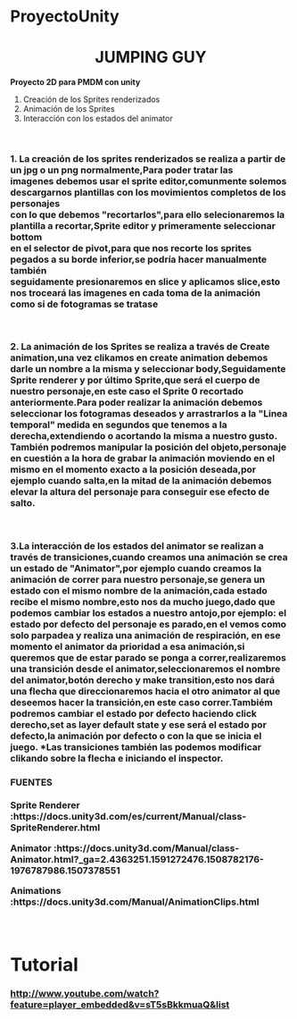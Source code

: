 # ProyectoUnity

<h1 style="text-align:center;"> JUMPING GUY</h1>
<b><p>Proyecto 2D para PMDM con unity </p></b>

<ol>
  <li value="1">Creación de los Sprites renderizados</li>
  <li value="2">Animación de los Sprites</li>
  <li value="3">Interacción con los estados del animator</li>
</ol>
<br/>
<h3><b><p>1. La creación de los sprites renderizados se realiza a partir de un jpg o un png normalmente,Para poder tratar las<br/>
  imagenes debemos usar el sprite editor,comunmente solemos descargarnos plantillas con los movimientos completos de los personajes<br/> con lo que debemos "recortarlos",para ello selecionaremos la plantilla a recortar,Sprite editor y primeramente seleccionar bottom <br/>
 en el selector de pivot,para que nos recorte los sprites pegados a su borde inferior,se podría hacer manualmente también<br/>
  seguidamente presionaremos en slice y aplicamos slice,esto nos troceará las imagenes en cada toma de la animación<br/>
  como si de fotogramas se tratase
 </p></h3></b>
 <br>
 <h3><b><p>2. La animación de los Sprites se realiza a través de Create animation,una vez clikamos en create animation debemos<br/>
  darle un nombre a la misma y seleccionar body,Seguidamente Sprite renderer y por último Sprite,que será el cuerpo de nuestro personaje,en este caso el Sprite 0 recortado anteriormente.Para poder realizar la animación debemos seleccionar los fotogramas deseados y arrastrarlos a la "Linea temporal" medida en segundos que tenemos a la derecha,extendiendo o acortando la misma a nuestro gusto.<br/>
  También podremos manipular la posición del objeto,personaje en cuestión a la hora de grabar la animación moviendo en el mismo en el momento exacto a la posición deseada,por ejemplo cuando salta,en la mitad de la animación debemos elevar la altura del personaje para conseguir ese efecto de salto.</p></b></h3>
  <br/>
  <h3><b><p>3.La interacción de los estados del animator se realizan a través de transiciones,cuando creamos una animación se crea un estado de "Animator",por ejemplo cuando creamos la animación de correr para nuestro personaje,se genera un estado con el mismo nombre de la animación,cada estado recibe el mismo nombre,esto nos da mucho juego,dado que podemos cambiar los estados a nuestro antojo,por ejemplo:
  el estado por defecto del personaje es parado,en el vemos como solo parpadea y realiza una animación de respiración, en ese momento el animator da prioridad a esa animación,si queremos que de estar parado se ponga a correr,realizaremos una transición desde el animator,seleccionaremos el nombre del animator,botón derecho y make transition,esto nos dará una flecha que direccionaremos hacia el otro animator al que deseemos hacer la transición,en este caso correr.Tambiém podremos cambiar el estado por defecto haciendo click derecho,set as layer default state y ese será el estado por defecto,la animación por defecto o con la que se inicia el juego.
  *Las transiciones también las podemos modificar clikando sobre la flecha e iniciando el inspector.
  
  <br/>
  
 <h4>FUENTES</h4>
 <p><b>Sprite Renderer :</b>https://docs.unity3d.com/es/current/Manual/class-SpriteRenderer.html</p>
 <p><b>Animator :</b>https://docs.unity3d.com/Manual/class-Animator.html?_ga=2.4363251.1591272476.1508782176-1976787986.1507378551</p>
 <p><b>Animations :</b>https://docs.unity3d.com/Manual/AnimationClips.html</p>
 <br/>
 <h1>Tutorial</h1>
 
<a>http://www.youtube.com/watch?feature=player_embedded&v=sT5sBkkmuaQ&list</a>
